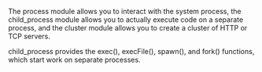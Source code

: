 The process module allows you to interact with the system process, 
the child_process module allows you to actually execute code on a separate process,
and the cluster module allows you to create a cluster of HTTP or TCP servers.

child_process provides the exec(), execFile(), spawn(), and fork() functions, which start work on separate processes. 